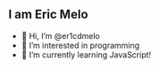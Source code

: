 ## I am Eric Melo

- 👋 Hi, I’m @er1cdmelo
- 👀 I’m interested in programming
- 🌱 I’m currently learning JavaScript!


<!---
er1cdmelo/er1cdmelo is a ✨ special ✨ repository because its `README.md` (this file) appears on your GitHub profile.
You can click the Preview link to take a look at your changes.
--->
